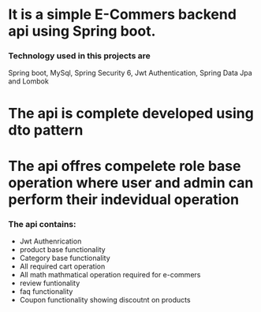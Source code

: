 # It is a simple E-Commers backend api using Spring boot.



### Technology used in this projects are
Spring boot, MySql, Spring Security 6, Jwt Authentication, Spring Data Jpa and Lombok

# The api is complete developed using dto pattern

# The api offres compelete role base operation where user and admin can perform their indevidual operation

### The api contains:
* Jwt Authenrication
* product base  functionality
* Category base functionality
* All required cart operation
* All math mathmatical operation required for e-commers
* review funtionality
* faq functionality
* Coupon functionality showing  discoutnt on products
